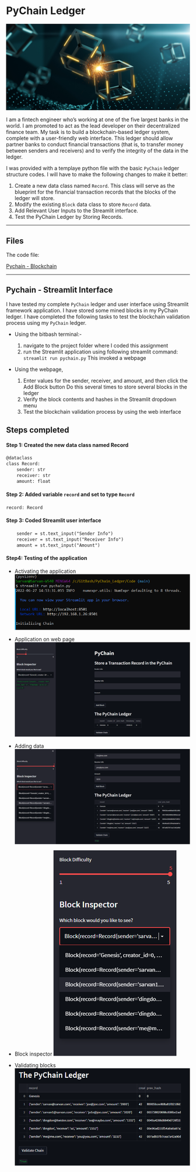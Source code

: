# PyChain Ledger

![alt=""](Images/application-image.png)

I am a fintech engineer who’s working at one of the five largest banks in the world. I am promoted to act as the lead developer on their decentralized finance team. My task is to build a blockchain-based ledger system, complete with a user-friendly web interface. This ledger should allow partner banks to conduct financial transactions (that is, to transfer money between senders and receivers) and to verify the integrity of the data in the ledger.

I was provided with a templaye python file with the basic `PyChain` ledger structure codes. I will have to make the following changes to make it better:

1. Create a new data class named `Record`. This class will serve as the blueprint for the financial transaction records that the blocks of the ledger will store.
2. Modify the existing `Block` data class to store `Record` data.
3. Add Relevant User Inputs to the Streamlit interface.
4. Test the PyChain Ledger by Storing Records.

---
## Files

The code file:

[Pychain - Blockchain](Starter_Code/pychain.py)

---

## Pychain - Streamlit Interface

I have tested my complete `PyChain` ledger and user interface using Streamlit framework application. I have stored some mined blocks in my PyChain ledger. 
I have completed the following tasks to test the blockchain validation process using my `PyChain` ledger.

- Using the bitbash terminal:- 
    1. navigate to the project folder where I coded this assignment
    2. run the Streamlit application using following streamlit command: `streamlit run pychain.py`
        This invoked a webpage

- Using the webpage, 
    1. Enter values for the sender, receiver, and amount, and then click the Add Block button
        Do this several times to store several blocks in the ledger
    2. Verify the block contents and hashes in the Streamlit dropdown menu
    3. Test the blockchain validation process by using the web interface


## Steps completed

#### Step 1: Created the new data class named Record
```
@dataclass  
class Record:  
    sender: str  
    receiver: str  
    amount: float  
```

#### Step 2: Added variable `record` and set to type `Record`
```
record: Record  
```

#### Step 3: Coded Streamlit user interface
```
    sender = st.text_input("Sender Info")
    receiver = st.text_input("Receiver Info")
    amount = st.text_input("Amount")
```

#### Step4: Testing of the application

* Activating the application
![Gitbash Terminal - Activating app](Images/gitbash.png)

* Application on web page
![Application in Streamlit](Images/PyChain_App.png)

* Adding data
![Adding data](Images/test_results.png)

* Block inspector
![Block Inspector](Images/block_inspector.png)

* Validating blocks
![Validator](Images/validator.png)


